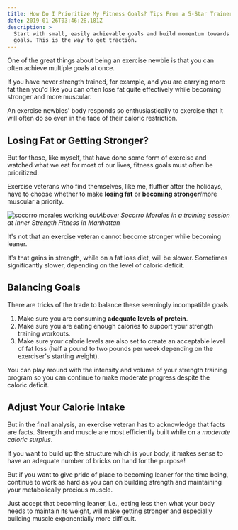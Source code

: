 ```yaml
---
title: How Do I Prioritize My Fitness Goals? Tips From a 5-Star Trainer
date: 2019-01-26T03:46:28.181Z
description: >
  Start with small, easily achievable goals and build momentum towards bigger
  goals. This is the way to get traction.
---
```

One of the great things about being an exercise newbie is that you can often achieve multiple goals at once.  

If you have never strength trained, for example, and you are carrying more fat then you'd like you can often lose fat quite effectively while becoming stronger and more muscular.  

An exercise newbies' body responds so enthusiastically to exercise that it will often do so even in the face of their caloric restriction.

## Losing Fat or Getting Stronger?

But for those, like myself, that have done some form of exercise and watched what we eat for most of our lives, fitness goals must often be prioritized.  

Exercise veterans who find themselves, like me, fluffier after the holidays, have to choose whether to make **losing fat** or **becoming stronger**/more muscular a priority.

![socorro morales working out](/img/socorro-morales-working-out.png "socorro morales inner strength fitness")*Above: Socorro Morales in a training session at Inner Strength Fitness in Manhattan*

It's not that an exercise veteran cannot become stronger while becoming leaner.  

It's that gains in strength, while on a fat loss diet, will be slower. Sometimes significantly slower, depending on the level of caloric deficit.  

## Balancing Goals

There are tricks of the trade to balance these seemingly incompatible goals.  

1. Make sure you are consuming **adequate levels of protein**.  
2. Make sure you are eating enough calories to support your strength training workouts. 
3. Make sure your calorie levels are also set to create an acceptable level of fat loss (half a pound to two pounds per week depending on the exerciser's starting weight). 

You can play around with the intensity and volume of your strength training program so you can continue to make moderate progress despite the caloric deficit.

## Adjust Your Calorie Intake

But in the final analysis, an exercise veteran has to acknowledge that facts are facts.  Strength and muscle are most efficiently built while on a _moderate caloric surplus_. 

 If you want to build up the structure which is your body, it makes sense to have an adequate number of bricks on hand for the purpose!  

But if you want to give pride of place to becoming leaner for the time being, continue to work as hard as you can on building strength and maintaining your metabolically precious muscle.  

Just accept that becoming leaner, i.e., eating less then what your body needs to maintain its weight, will make getting stronger and especially building muscle exponentially more difficult.
